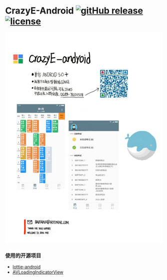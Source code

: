 # CrazyE-Android    [![gitHub release](https://img.shields.io/github/release/fullalien/crazyE-android.svg?style=social)](https://github.com/fullalien/crazyE-android/releases) [![license](https://img.shields.io/cran/l/devtools.svg)](https://github.com/fullalien/crazyE-android/blob/master/LICENSE)

<img src="screenshot/display-img-1.png">

### 使用的开源项目
* [lottie-android](https://github.com/fullalien/lottie-android)  
* [AVLoadingIndicatorView](https://github.com/81813780/AVLoadingIndicatorView)
